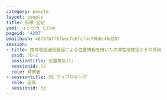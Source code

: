```yaml
---
category: people
layout: people
title: 石塚 宏紀
yomi: イシヅカ ヒロキ
pageid: '4297'
emailhash: 4679fb7f8fbecfe6fcf4c79b8c46d287
session:
- title: 携帯電話通信履歴による位置情報を用いた次滞在地推定とその評価
  psid: 7D-2
  sessiontitle: 位置推定(1)
  sessionid: 7d
  role: 発表者
- sessiontitle: 5G ライフロギング
  role: 座長
  sessionid: 5g
---
```

